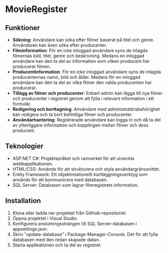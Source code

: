 # MovieRegister

## Funktioner

- **Sökning**: Användare kan söka efter filmer baserat på titel och genre.  Användaren kan även söka efter producenter.
- **Filminformation**: För en icke inloggad användare syns de inlagda filmernas bild, titel, genre och beskrivning. Medans en inloggad användare kan den ta del av information som vilken producent har producerat filmen.
- **Producentinformation**:  För en icke inloggad användare syns de inlagda producenternas namn, bild och ålder. Medans för en inloggad användare kan den ta del av vilka filmer den valda producenten har producerat.
- **Tillägg av filmer och producenter**: Enbart admin kan lägga till nya filmer och producenter i registret genom att fylla i relevant information i ett formulär.
- **Redigering och borttagning**: Användare med administratörsbehörighet kan redigera och ta bort befintliga filmer och producenter.
- **Användarhantering**: Registrerade användare kan logga in och då ta del av ytterliggare information och kopplingen mellan filmer och dess producent.

## Teknologier

- ASP.NET C#: Projektspråket och ramverket för att utveckla webbapplikationen.
- HTML/CSS: Används för att strukturera och styla användargränssnittet.
- Entity Framework: Ett objektrelationellt kartläggningsverktyg som används för att kommunicera med databasen.
- SQL Server: Databasen som lagrar filmregistrets information.


## Installation

1. Klona eller ladda ner projektet från GitHub-repositoriet.
2. Öppna projektet i Visual Studio. 
3. Konfigurera anslutningssträngen till SQL Server-databasen i appsettings.json.
4. Skriv "update-database" i Package-Manager-Console. Det för att fylla databasen med den redan skapade datan.
5. Starta applikationen och ta del av registret.

 

